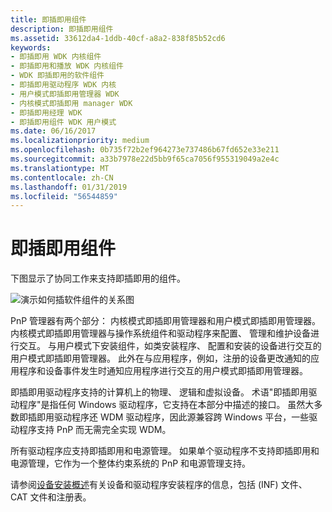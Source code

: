 ```yaml
---
title: 即插即用组件
description: 即插即用组件
ms.assetid: 33612da4-1ddb-40cf-a8a2-838f85b52cd6
keywords:
- 即插即用 WDK 内核组件
- 即插即用和播放 WDK 内核组件
- WDK 即插即用的软件组件
- 即插即用驱动程序 WDK 内核
- 用户模式即插即用管理器 WDK
- 内核模式即插即用 manager WDK
- 即插即用经理 WDK
- 即插即用组件 WDK 用户模式
ms.date: 06/16/2017
ms.localizationpriority: medium
ms.openlocfilehash: 0b735f72b2ef964273e737486b67fd652e33e211
ms.sourcegitcommit: a33b7978e22d5bb9f65ca7056f955319049a2e4c
ms.translationtype: MT
ms.contentlocale: zh-CN
ms.lasthandoff: 01/31/2019
ms.locfileid: "56544859"
---
```

# <a name="pnp-components"></a>即插即用组件





下图显示了协同工作来支持即插即用的组件。

![演示如何插软件组件的关系图](images/pnpcomp.png)

PnP 管理器有两个部分： 内核模式即插即用管理器和用户模式即插即用管理器。 内核模式即插即用管理器与操作系统组件和驱动程序来配置、 管理和维护设备进行交互。 与用户模式下安装组件，如类安装程序、 配置和安装的设备进行交互的用户模式即插即用管理器。 此外在与应用程序，例如，注册的设备更改通知的应用程序和设备事件发生时通知应用程序进行交互的用户模式即插即用管理器。

即插即用驱动程序支持的计算机上的物理、 逻辑和虚拟设备。 术语"即插即用驱动程序"是指任何 Windows 驱动程序，它支持在本部分中描述的接口。 虽然大多数即插即用驱动程序还 WDM 驱动程序，因此源兼容跨 Windows 平台，一些驱动程序支持 PnP 而无需完全实现 WDM。

所有驱动程序应支持即插即用和电源管理。 如果单个驱动程序不支持即插即用和电源管理，它作为一个整体约束系统的 PnP 和电源管理支持。

请参阅[设备安装概述](https://msdn.microsoft.com/library/windows/hardware/ff549455)有关设备和驱动程序安装程序的信息，包括 (INF) 文件、 CAT 文件和注册表。

 

 




